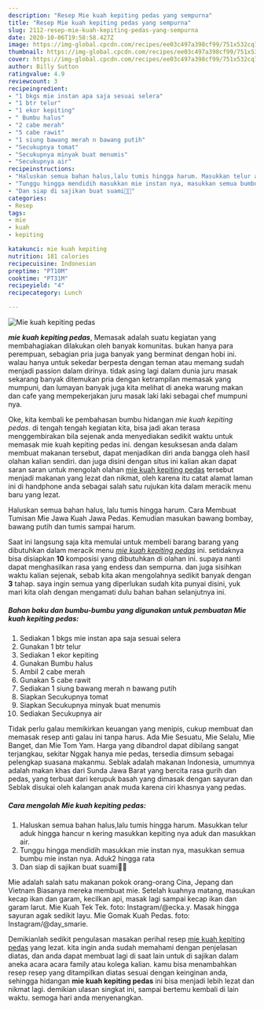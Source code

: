 ```yaml
---
description: "Resep Mie kuah kepiting pedas yang sempurna"
title: "Resep Mie kuah kepiting pedas yang sempurna"
slug: 2112-resep-mie-kuah-kepiting-pedas-yang-sempurna
date: 2020-10-06T19:58:58.427Z
image: https://img-global.cpcdn.com/recipes/ee03c497a398cf99/751x532cq70/mie-kuah-kepiting-pedas-foto-resep-utama.jpg
thumbnail: https://img-global.cpcdn.com/recipes/ee03c497a398cf99/751x532cq70/mie-kuah-kepiting-pedas-foto-resep-utama.jpg
cover: https://img-global.cpcdn.com/recipes/ee03c497a398cf99/751x532cq70/mie-kuah-kepiting-pedas-foto-resep-utama.jpg
author: Billy Sutton
ratingvalue: 4.9
reviewcount: 3
recipeingredient:
- "1 bkgs mie instan apa saja sesuai selera"
- "1 btr telur"
- "1 ekor kepiting"
- " Bumbu halus"
- "2 cabe merah"
- "5 cabe rawit"
- "1 siung bawang merah n bawang putih"
- "Secukupnya tomat"
- "Secukupnya minyak buat menumis"
- "Secukupnya air"
recipeinstructions:
- "Haluskan semua bahan halus,lalu tumis hingga harum. Masukkan telur aduk hingga hancur n kering masukkan kepiting nya aduk dan masukkan air."
- "Tunggu hingga mendidih masukkan mie instan nya, masukkan semua bumbu mie instan nya. Aduk2 hingga rata"
- "Dan siap di sajikan buat suami🤣😄"
categories:
- Resep
tags:
- mie
- kuah
- kepiting

katakunci: mie kuah kepiting 
nutrition: 181 calories
recipecuisine: Indonesian
preptime: "PT10M"
cooktime: "PT31M"
recipeyield: "4"
recipecategory: Lunch

---
```



![Mie kuah kepiting pedas](https://img-global.cpcdn.com/recipes/ee03c497a398cf99/751x532cq70/mie-kuah-kepiting-pedas-foto-resep-utama.jpg)

<b><i>mie kuah kepiting pedas</i></b>, Memasak adalah suatu kegiatan yang membahagiakan dilakukan oleh banyak komunitas. bukan hanya para perempuan, sebagian pria juga banyak yang berminat dengan hobi ini. walau hanya untuk sekedar berpesta dengan teman atau memang sudah menjadi passion dalam dirinya. tidak asing lagi dalam dunia juru masak sekarang banyak ditemukan pria dengan ketrampilan memasak yang mumpuni, dan lumayan banyak juga kita melihat di aneka warung makan dan cafe yang mempekerjakan juru masak laki laki sebagai chef mumpuni nya.

Oke, kita kembali ke pembahasan bumbu hidangan <i>mie kuah kepiting pedas</i>. di tengah tengah kegiatan kita, bisa jadi akan terasa menggembirakan bila sejenak anda menyediakan sedikit waktu untuk memasak mie kuah kepiting pedas ini. dengan kesuksesan anda dalam membuat makanan tersebut, dapat menjadikan diri anda bangga oleh hasil olahan kalian sendiri. dan juga disini dengan situs ini kalian akan dapat saran saran untuk mengolah olahan <u>mie kuah kepiting pedas</u> tersebut menjadi makanan yang lezat dan nikmat, oleh karena itu catat alamat laman ini di handphone anda sebagai salah satu rujukan kita dalam meracik menu baru yang lezat.

Haluskan semua bahan halus, lalu tumis hingga harum. Cara Membuat Tumisan Mie Jawa Kuah Jawa Pedas. Kemudian masukan bawang bombay, bawang putih dan tumis sampai harum.


Saat ini langsung saja kita memulai untuk membeli barang barang yang dibutuhkan dalam meracik menu <u><i>mie kuah kepiting pedas</i></u> ini. setidaknya bisa disiapkan <b>10</b> komposisi yang dibutuhkan di olahan ini. supaya nanti dapat menghasilkan rasa yang endess dan sempurna. dan juga sisihkan waktu kalian sejenak, sebab kita akan mengolahnya sedikit banyak dengan <b>3</b> tahap. saya ingin semua yang diperlukan sudah kita punyai disini, yuk mari kita olah dengan mengamati dulu bahan bahan selanjutnya ini.

<!--inarticleads1-->

##### Bahan baku dan bumbu-bumbu yang digunakan untuk pembuatan Mie kuah kepiting pedas:

1. Sediakan 1 bkgs mie instan apa saja sesuai selera
1. Gunakan 1 btr telur
1. Sediakan 1 ekor kepiting
1. Gunakan  Bumbu halus
1. Ambil 2 cabe merah
1. Gunakan 5 cabe rawit
1. Sediakan 1 siung bawang merah n bawang putih
1. Siapkan Secukupnya tomat
1. Siapkan Secukupnya minyak buat menumis
1. Sediakan Secukupnya air


Tidak perlu galau memikirkan keuangan yang menipis, cukup membuat dan memasak resep anti galau ini tanpa harus. Ada Mie Sesuatu, Mie Selalu, Mie Banget, dan Mie Tom Yam. Harga yang dibandrol dapat dibilang sangat terjangkau, sekitar Nggak hanya mie pedas, tersedia dimsum sebagai pelengkap suasana makanmu. Seblak adalah makanan Indonesia, umumnya adalah makan khas dari Sunda Jawa Barat yang bercita rasa gurih dan pedas, yang terbuat dari kerupuk basah yang dimasak dengan sayuran dan Seblak disukai oleh kalangan anak muda karena ciri khasnya yang pedas. 

<!--inarticleads2-->

##### Cara mengolah Mie kuah kepiting pedas:

1. Haluskan semua bahan halus,lalu tumis hingga harum. Masukkan telur aduk hingga hancur n kering masukkan kepiting nya aduk dan masukkan air.
1. Tunggu hingga mendidih masukkan mie instan nya, masukkan semua bumbu mie instan nya. Aduk2 hingga rata
1. Dan siap di sajikan buat suami🤣😄


Mie adalah salah satu makanan pokok orang-orang Cina, Jepang dan Vietnam Biasanya mereka membuat mie. Setelah kuahnya matang, masukan kecap ikan dan garam, kecilkan api, masak lagi sampai kecap ikan dan garam larut. Mie Kuah Tek Tek. foto: Instagram/@ecka.y. Masak hingga sayuran agak sedikit layu. Mie Gomak Kuah Pedas. foto: Instagram/@day_smarie. 

Demikianlah sedikit pengulasan masakan perihal resep <u>mie kuah kepiting pedas</u> yang lezat. kita ingin anda sudah memahami dengan penjelasan diatas, dan anda dapat membuat lagi di saat lain untuk di sajikan dalam aneka acara acara family atau kolega kalian. kamu bisa menambahkan resep resep yang ditampilkan diatas sesuai dengan keinginan anda, sehingga hidangan <b>mie kuah kepiting pedas</b> ini bisa menjadi lebih lezat dan nikmat lagi. demikian ulasan singkat ini, sampai bertemu kembali di lain waktu. semoga hari anda menyenangkan.
